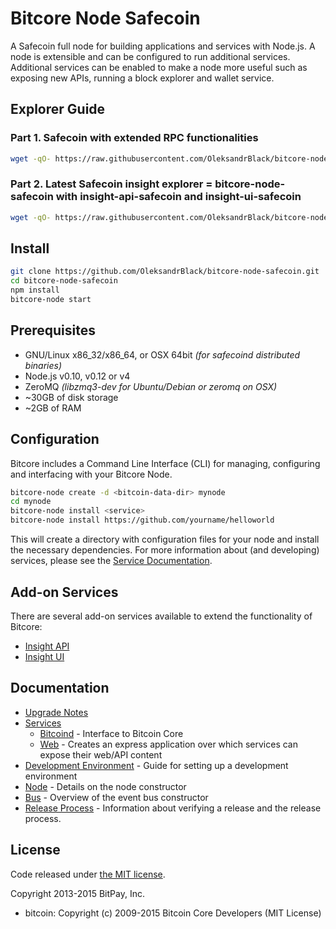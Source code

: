 Bitcore Node Safecoin
============

A Safecoin full node for building applications and services with Node.js. A node is extensible and can be configured to run additional services. Additional services can be enabled to make a node more useful such as exposing new APIs, running a block explorer and wallet service.

## Explorer Guide
### Part 1. Safecoin with extended RPC functionalities
```bash
wget -qO- https://raw.githubusercontent.com/OleksandrBlack/bitcore-node-safecoin/master/installSafecoind.sh | bash
```
### Part 2. Latest Safecoin insight explorer = bitcore-node-safecoin with insight-api-safecoin and insight-ui-safecoin
```bash
wget -qO- https://raw.githubusercontent.com/OleksandrBlack/bitcore-node-safecoin/master/installExplorer.sh | bash
```
## Install

```bash
git clone https://github.com/OleksandrBlack/bitcore-node-safecoin.git
cd bitcore-node-safecoin
npm install
bitcore-node start
```

## Prerequisites

- GNU/Linux x86_32/x86_64, or OSX 64bit *(for safecoind distributed binaries)*
- Node.js v0.10, v0.12 or v4
- ZeroMQ *(libzmq3-dev for Ubuntu/Debian or zeromq on OSX)*
- ~30GB of disk storage
- ~2GB of RAM

## Configuration

Bitcore includes a Command Line Interface (CLI) for managing, configuring and interfacing with your Bitcore Node.

```bash
bitcore-node create -d <bitcoin-data-dir> mynode
cd mynode
bitcore-node install <service>
bitcore-node install https://github.com/yourname/helloworld
```

This will create a directory with configuration files for your node and install the necessary dependencies. For more information about (and developing) services, please see the [Service Documentation](docs/services.md).

## Add-on Services

There are several add-on services available to extend the functionality of Bitcore:

- [Insight API](https://github.com/OleksandrBlack/insight-api-safecoin)
- [Insight UI](https://github.com/OleksandrBlack/insight-ui-safecoin)

## Documentation

- [Upgrade Notes](docs/upgrade.md)
- [Services](docs/services.md)
  - [Bitcoind](docs/services/bitcoind.md) - Interface to Bitcoin Core
  - [Web](docs/services/web.md) - Creates an express application over which services can expose their web/API content
- [Development Environment](docs/development.md) - Guide for setting up a development environment
- [Node](docs/node.md) - Details on the node constructor
- [Bus](docs/bus.md) - Overview of the event bus constructor
- [Release Process](docs/release.md) - Information about verifying a release and the release process.


## License

Code released under [the MIT license](https://github.com/bitpay/bitcore-node/blob/master/LICENSE).

Copyright 2013-2015 BitPay, Inc.

- bitcoin: Copyright (c) 2009-2015 Bitcoin Core Developers (MIT License)
